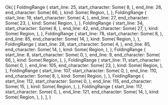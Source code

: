 Ok(
    [
        FoldingRange {
            start_line: 25,
            start_character: Some(
                8,
            ),
            end_line: 26,
            end_character: Some(
                66,
            ),
            kind: Some(
                Region,
            ),
        },
        FoldingRange {
            start_line: 19,
            start_character: Some(
                4,
            ),
            end_line: 27,
            end_character: Some(
                23,
            ),
            kind: Some(
                Region,
            ),
        },
        FoldingRange {
            start_line: 34,
            start_character: Some(
                8,
            ),
            end_line: 42,
            end_character: Some(
                27,
            ),
            kind: Some(
                Region,
            ),
        },
        FoldingRange {
            start_line: 78,
            start_character: Some(
                8,
            ),
            end_line: 85,
            end_character: Some(
                14,
            ),
            kind: Some(
                Region,
            ),
        },
        FoldingRange {
            start_line: 28,
            start_character: Some(
                4,
            ),
            end_line: 85,
            end_character: Some(
                14,
            ),
            kind: Some(
                Region,
            ),
        },
        FoldingRange {
            start_line: 8,
            start_character: Some(
                0,
            ),
            end_line: 9,
            end_character: Some(
                66,
            ),
            kind: Some(
                Region,
            ),
        },
        FoldingRange {
            start_line: 11,
            start_character: Some(
                0,
            ),
            end_line: 105,
            end_character: Some(
                23,
            ),
            kind: Some(
                Region,
            ),
        },
        FoldingRange {
            start_line: 107,
            start_character: Some(
                0,
            ),
            end_line: 110,
            end_character: Some(
                8,
            ),
            kind: Some(
                Region,
            ),
        },
        FoldingRange {
            start_line: 112,
            start_character: Some(
                0,
            ),
            end_line: 115,
            end_character: Some(
                15,
            ),
            kind: Some(
                Region,
            ),
        },
        FoldingRange {
            start_line: 117,
            start_character: Some(
                0,
            ),
            end_line: 121,
            end_character: Some(
                14,
            ),
            kind: Some(
                Region,
            ),
        },
    ],
)